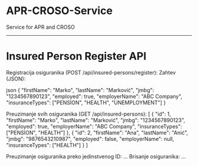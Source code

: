 # APR-CROSO-Service
Service for APR and CROSO 

*******************************
# Insured Person Register API
Registracija osiguranika (POST /api/insured-persons/register):
Zahtev (JSON):

json
{
  "firstName": "Marko",
  "lastName": "Marković",
  "jmbg": "1234567890123",
  "employed": true,
  "employerName": "ABC Company",
  "insuranceTypes": ["PENSION", "HEALTH", "UNEMPLOYMENT"]
}

Preuzimanje svih osiguranika (GET /api/insured-persons):
[
  {
    "id": 1,
    "firstName": "Marko",
    "lastName": "Marković",
    "jmbg": "1234567890123",
    "employed": true,
    "employerName": "ABC Company",
    "insuranceTypes": ["PENSION", "HEALTH"]
  },
  {
    "id": 2,
    "firstName": "Ana",
    "lastName": "Anić",
    "jmbg": "9876543210987",
    "employed": false,
    "employerName": null,
    "insuranceTypes": ["HEALTH"]
  }
]

Preuzimanje osiguranika preko jedinstvenog ID:
...
Brisanje osiguranika:
...
